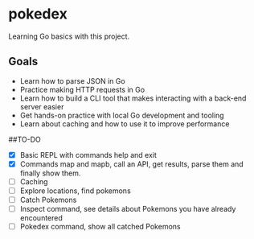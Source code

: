 # pokedex
Learning Go basics with this project.


## Goals
- Learn how to parse JSON in Go
- Practice making HTTP requests in Go
- Learn how to build a CLI tool that makes interacting with a back-end server easier
- Get hands-on practice with local Go development and tooling
- Learn about caching and how to use it to improve performance

##TO-DO
- [x] Basic REPL with commands help and exit
- [x] Commands map and mapb, call an API, get results, parse them and finally show them.
- [ ] Caching
- [ ] Explore locations, find pokemons
- [ ] Catch Pokemons
- [ ] Inspect command, see details about Pokemons you have already encountered
- [ ] Pokedex command, show all catched Pokemons 
